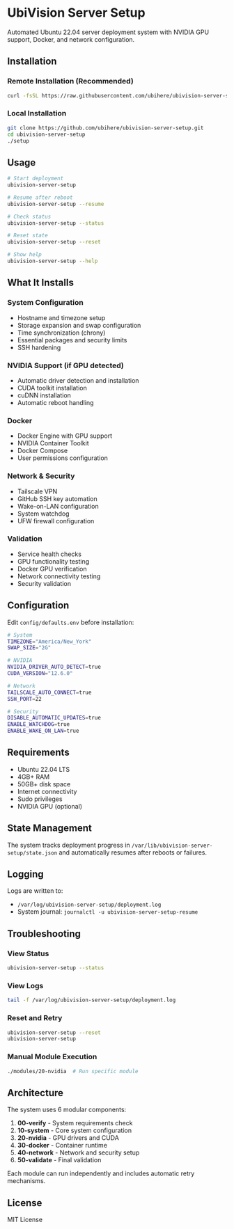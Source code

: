 # UbiVision Server Setup

Automated Ubuntu 22.04 server deployment system with NVIDIA GPU support, Docker, and network configuration.

## Installation

### Remote Installation (Recommended)

```bash
curl -fsSL https://raw.githubusercontent.com/ubihere/ubivision-server-setup/master/install.sh | bash
```

### Local Installation

```bash
git clone https://github.com/ubihere/ubivision-server-setup.git
cd ubivision-server-setup
./setup
```

## Usage

```bash
# Start deployment
ubivision-server-setup

# Resume after reboot
ubivision-server-setup --resume

# Check status
ubivision-server-setup --status

# Reset state
ubivision-server-setup --reset

# Show help
ubivision-server-setup --help
```

## What It Installs

### System Configuration
- Hostname and timezone setup
- Storage expansion and swap configuration
- Time synchronization (chrony)
- Essential packages and security limits
- SSH hardening

### NVIDIA Support (if GPU detected)
- Automatic driver detection and installation
- CUDA toolkit installation
- cuDNN installation
- Automatic reboot handling

### Docker
- Docker Engine with GPU support
- NVIDIA Container Toolkit
- Docker Compose
- User permissions configuration

### Network & Security
- Tailscale VPN
- GitHub SSH key automation
- Wake-on-LAN configuration
- System watchdog
- UFW firewall configuration

### Validation
- Service health checks
- GPU functionality testing
- Docker GPU verification
- Network connectivity testing
- Security validation

## Configuration

Edit `config/defaults.env` before installation:

```bash
# System
TIMEZONE="America/New_York"
SWAP_SIZE="2G"

# NVIDIA
NVIDIA_DRIVER_AUTO_DETECT=true
CUDA_VERSION="12.6.0"

# Network
TAILSCALE_AUTO_CONNECT=true
SSH_PORT=22

# Security
DISABLE_AUTOMATIC_UPDATES=true
ENABLE_WATCHDOG=true
ENABLE_WAKE_ON_LAN=true
```

## Requirements

- Ubuntu 22.04 LTS
- 4GB+ RAM
- 50GB+ disk space
- Internet connectivity
- Sudo privileges
- NVIDIA GPU (optional)

## State Management

The system tracks deployment progress in `/var/lib/ubivision-server-setup/state.json` and automatically resumes after reboots or failures.

## Logging

Logs are written to:
- `/var/log/ubivision-server-setup/deployment.log`
- System journal: `journalctl -u ubivision-server-setup-resume`

## Troubleshooting

### View Status
```bash
ubivision-server-setup --status
```

### View Logs
```bash
tail -f /var/log/ubivision-server-setup/deployment.log
```

### Reset and Retry
```bash
ubivision-server-setup --reset
ubivision-server-setup
```

### Manual Module Execution
```bash
./modules/20-nvidia  # Run specific module
```

## Architecture

The system uses 6 modular components:

1. **00-verify** - System requirements check
2. **10-system** - Core system configuration
3. **20-nvidia** - GPU drivers and CUDA
4. **30-docker** - Container runtime
5. **40-network** - Network and security setup
6. **50-validate** - Final validation

Each module can run independently and includes automatic retry mechanisms.

## License

MIT License